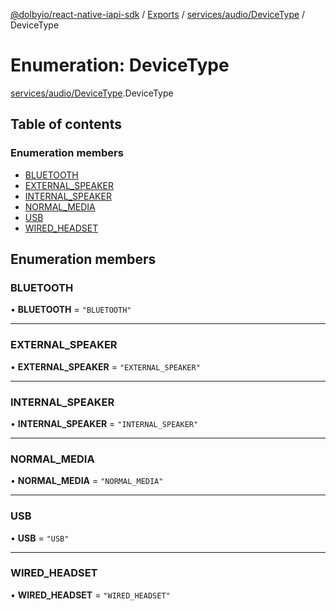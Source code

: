 [@dolbyio/react-native-iapi-sdk](../README.md) / [Exports](../modules.md) / [services/audio/DeviceType](../modules/services_audio_DeviceType.md) / DeviceType

# Enumeration: DeviceType

[services/audio/DeviceType](../modules/services_audio_DeviceType.md).DeviceType

## Table of contents

### Enumeration members

- [BLUETOOTH](services_audio_DeviceType.DeviceType.md#bluetooth)
- [EXTERNAL\_SPEAKER](services_audio_DeviceType.DeviceType.md#external_speaker)
- [INTERNAL\_SPEAKER](services_audio_DeviceType.DeviceType.md#internal_speaker)
- [NORMAL\_MEDIA](services_audio_DeviceType.DeviceType.md#normal_media)
- [USB](services_audio_DeviceType.DeviceType.md#usb)
- [WIRED\_HEADSET](services_audio_DeviceType.DeviceType.md#wired_headset)

## Enumeration members

### BLUETOOTH

• **BLUETOOTH** = `"BLUETOOTH"`

___

### EXTERNAL\_SPEAKER

• **EXTERNAL\_SPEAKER** = `"EXTERNAL_SPEAKER"`

___

### INTERNAL\_SPEAKER

• **INTERNAL\_SPEAKER** = `"INTERNAL_SPEAKER"`

___

### NORMAL\_MEDIA

• **NORMAL\_MEDIA** = `"NORMAL_MEDIA"`

___

### USB

• **USB** = `"USB"`

___

### WIRED\_HEADSET

• **WIRED\_HEADSET** = `"WIRED_HEADSET"`
